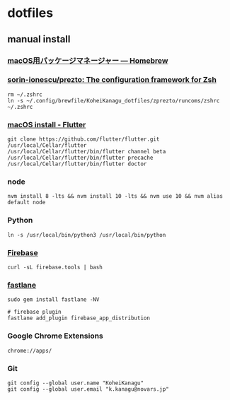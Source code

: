 # dotfiles


## manual install

### [macOS用パッケージマネージャー — Homebrew](https://brew.sh/index_ja)

### [sorin\-ionescu/prezto: The configuration framework for Zsh](https://github.com/sorin-ionescu/prezto)
```
rm ~/.zshrc
ln -s ~/.config/brewfile/KoheiKanagu_dotfiles/zprezto/runcoms/zshrc ~/.zshrc
```
### [macOS install \- Flutter](https://flutter.dev/docs/get-started/install/macos)
```
git clone https://github.com/flutter/flutter.git /usr/local/Cellar/flutter
/usr/local/Cellar/flutter/bin/flutter channel beta
/usr/local/Cellar/flutter/bin/flutter precache
/usr/local/Cellar/flutter/bin/flutter doctor
```

### node
```
nvm install 8 -lts && nvm install 10 -lts && nvm use 10 && nvm alias default node
```

### Python
```
ln -s /usr/local/bin/python3 /usr/local/bin/python
```

### [Firebase](https://firebase.google.com/docs/cli?hl=ja#install-cli-mac-linux)
```
curl -sL firebase.tools | bash
```

### [fastlane](https://docs.fastlane.tools/#getting-started)
```
sudo gem install fastlane -NV

# firebase plugin
fastlane add_plugin firebase_app_distribution
```

### Google Chrome Extensions

```
chrome://apps/
```

### Git

```
git config --global user.name "KoheiKanagu"
git config --global user.email "k.kanagu@novars.jp"
```
